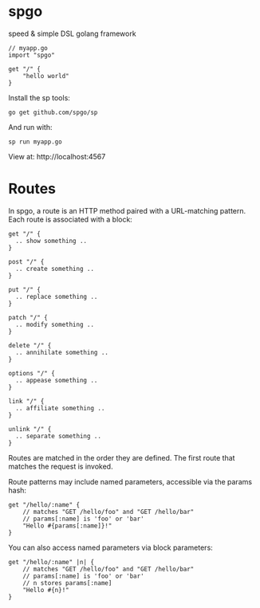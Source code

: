 spgo
====

speed &amp; simple DSL golang framework 

```
// myapp.go
import "spgo"

get "/" {
    "hello world"
}
```

Install the sp tools:

```
go get github.com/spgo/sp
```

And run with:

```
sp run myapp.go
```

View at: http://localhost:4567

# Routes
In spgo, a route is an HTTP method paired with a URL-matching pattern. Each route is associated with a block:

```
get "/" {
  .. show something ..
}

post "/" {
  .. create something ..
}

put "/" {
  .. replace something ..
}

patch "/" {
  .. modify something ..
}

delete "/" {
  .. annihilate something ..
}

options "/" {
  .. appease something ..
}

link "/" {
  .. affiliate something ..
}

unlink "/" {
  .. separate something ..
}
```

Routes are matched in the order they are defined. The first route that matches the request is invoked.

Route patterns may include named parameters, accessible via the params hash:

```
get "/hello/:name" {
    // matches "GET /hello/foo" and "GET /hello/bar"
    // params[:name] is 'foo' or 'bar'
    "Hello #{params[:name]}!"
}
```

You can also access named parameters via block parameters:

```
get "/hello/:name" |n| {
    // matches "GET /hello/foo" and "GET /hello/bar"
    // params[:name] is 'foo' or 'bar'
    // n stores params[:name]
    "Hello #{n}!"
}
```
